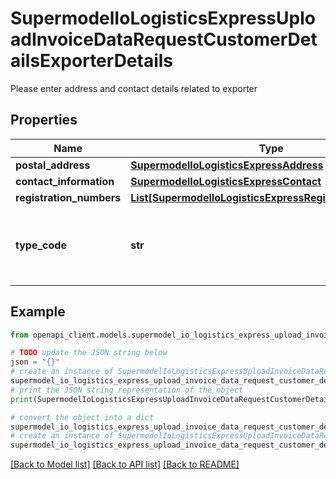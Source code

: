 # SupermodelIoLogisticsExpressUploadInvoiceDataRequestCustomerDetailsExporterDetails

Please enter address and contact details related to exporter

## Properties

Name | Type | Description | Notes
------------ | ------------- | ------------- | -------------
**postal_address** | [**SupermodelIoLogisticsExpressAddress**](SupermodelIoLogisticsExpressAddress.md) |  | 
**contact_information** | [**SupermodelIoLogisticsExpressContact**](SupermodelIoLogisticsExpressContact.md) |  | 
**registration_numbers** | [**List[SupermodelIoLogisticsExpressRegistrationNumbers]**](SupermodelIoLogisticsExpressRegistrationNumbers.md) |  | [optional] 
**type_code** | **str** | Please enter the business party type of the exporter | [optional] 

## Example

```python
from openapi_client.models.supermodel_io_logistics_express_upload_invoice_data_request_customer_details_exporter_details import SupermodelIoLogisticsExpressUploadInvoiceDataRequestCustomerDetailsExporterDetails

# TODO update the JSON string below
json = "{}"
# create an instance of SupermodelIoLogisticsExpressUploadInvoiceDataRequestCustomerDetailsExporterDetails from a JSON string
supermodel_io_logistics_express_upload_invoice_data_request_customer_details_exporter_details_instance = SupermodelIoLogisticsExpressUploadInvoiceDataRequestCustomerDetailsExporterDetails.from_json(json)
# print the JSON string representation of the object
print(SupermodelIoLogisticsExpressUploadInvoiceDataRequestCustomerDetailsExporterDetails.to_json())

# convert the object into a dict
supermodel_io_logistics_express_upload_invoice_data_request_customer_details_exporter_details_dict = supermodel_io_logistics_express_upload_invoice_data_request_customer_details_exporter_details_instance.to_dict()
# create an instance of SupermodelIoLogisticsExpressUploadInvoiceDataRequestCustomerDetailsExporterDetails from a dict
supermodel_io_logistics_express_upload_invoice_data_request_customer_details_exporter_details_from_dict = SupermodelIoLogisticsExpressUploadInvoiceDataRequestCustomerDetailsExporterDetails.from_dict(supermodel_io_logistics_express_upload_invoice_data_request_customer_details_exporter_details_dict)
```
[[Back to Model list]](../README.md#documentation-for-models) [[Back to API list]](../README.md#documentation-for-api-endpoints) [[Back to README]](../README.md)


